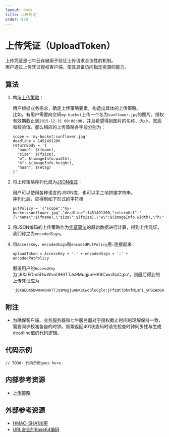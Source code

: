 ```yaml
---
layout: docs
title: 上传凭证
order: 970
---
```


<a id="upload-token"></a>
# 上传凭证（UploadToken）

上传凭证是七牛云存储用于验证上传请求合法性的机制。  
用户通过上传凭证授权客户端，使其具备访问指定资源的能力。  

<a id="upload-token-algorithm"></a>
## 算法

1. 构造[上传策略][putPolicyHref]：  

	用户根据业务需求，确定上传策略要素，构造出具体的上传策略。  
	比如，有用户需要向空间`my-bucket`上传一个名为`sunflower.jpg`的图片，授权有效期截止到`2015-12-31 00:00:00`，并且希望得到图片的名称、大小、宽高和校验值。那么相应的上传策略各字段分别为：  

	```
    scope = 'my-bucket:sunflower.jpg'
    deadline = 1451491200
    returnBody = '{
      "name": $(fname),
      "size": $(fsize),
      "w": $(imageInfo.width),
      "h": $(imageInfo.height),
      "hash": $(etag)
    }'
	```

2. 将上传策略序列化成为[JSON格式][jsonHref]：  

	用户可以使用各种语言的JSON库，也可以手工地拼接字符串。  
	序列化后，应得到如下形式的字符串  

	```
    putPolicy = '{"scope":"my-bucket:sunflower.jpg","deadline":1451491200,"returnUrl":"{\"name\":$(fname),\"size\":$(fsize),\"w\":$(imageInfo.width),\"h\":$(imageInfo.height),\"hash\":$(etag)}"}'
	```

3. 将JSON编码的上传策略作为[凭证算法][tokenAlgorithmHref]的原始数据进行计算，得到上传凭证，我们称之为`encodedSign`。

4. 将`AccessKey`、`encodedSign`和`encodedPutPolicy`用`:`连接起来：  

	```
    uploadToken = AccessKey + ':' + encodedSign + ':' + encodedPutPolicy
	```

	假设用户的`AccessKey`为'j6XaEDm5DwWvn0H9TTJs9MugjunHK8Cwo3luCglo'，则最后得到的上传凭证应为  

	```
    'j6XaEDm5DwWvn0H9TTJs9MugjunHK8Cwo3luCglo:jFfzQtTQhvfM1sP1_yPO2WoO8gg=:eyJzY29wZSI6Im15LWJ1Y2tldDpzdW5mbG93ZXIuanBnIiwiZGVhZGxpbmUiOjE0NTE0OTEyMDAsInJldHVyblVybCI6IntcIm5hbWVcIjokKGZuYW1lKSxcInNpemVcIjokKGZzaXplKSxcIndcIjokKGltYWdlSW5mby53aWR0aCksXCJoXCI6JChpbWFnZUluZm8uaGVpZ2h0KSxcImhhc2hcIjokKGV0YWcpfSJ9'
	```

<a id="upload-token-remarks"></a>
## 附注

- 为确保客户端、业务服务器和七牛服务器对于授权截止时间的理解保持一致，需要同步校准各自的时钟。频繁返回401状态码时请先检查时钟同步性与生成deadline值的代码逻辑。  

<a id="upload-token-samples"></a>
## 代码示例

```
// TODO: 代码示例goes here.
```

<a id="upload-internal-resources"></a>
## 内部参考资源

- [上传策略][putPolicyHref]

<a id="upload-external-resources"></a>
## 外部参考资源

- [HMAC-SHA1加密][hmacSha1Href]
- [URL安全的Base64编码][urlsafeBase64Href]

[putPolicyHref]:            put-policy.html "上传策略"
[tokenAlgorithmHref]:       token-algorithm.html "上传策略"
[jsonHref]:                 http://en.wikipedia.org/wiki/JSON                                                    "JSON格式"
[hmacSha1Href]:             http://en.wikipedia.org/wiki/Hash-based_message_authentication_code                  "HMAC-SHA1加密"
[urlsafeBase64Href]:        http://zh.wikipedia.org/wiki/Base64#.E5.9C.A8URL.E4.B8.AD.E7.9A.84.E5.BA.94.E7.94.A8 "URL安全的Base64编码"
